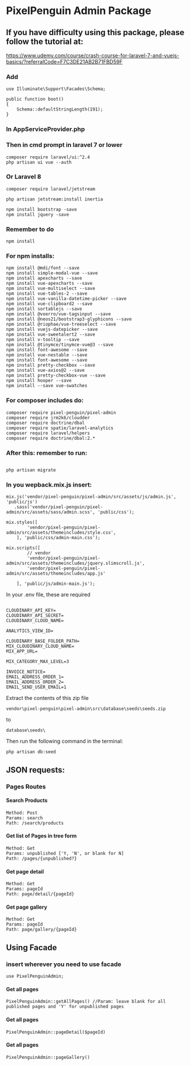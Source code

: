 # PixelPenguin Admin Package

## If you have difficulty using this package, please follow the tutorial at: 
https://www.udemy.com/course/crash-course-for-laravel-7-and-vuejs-basics/?referralCode=F7C3DE21AB2B71FBD59F

### Add
```
use Illuminate\Support\Facades\Schema;

public function boot()
{
    Schema::defaultStringLength(191);
}
```
### In AppServiceProvider.php

### Then in cmd prompt in laravel 7 or lower
```
composer require laravel/ui:^2.4
php artisan ui vue --auth
```


### Or Laravel 8
```
composer require laravel/jetstream

php artisan jetstream:install inertia

npm install bootstrap -save
npm install jquery -save
```

### Remember to do

```
npm install
```

### For npm installs:

```
npm install @mdi/font --save
npm install simple-modal-vue --save
npm install apexcharts --save
npm install vue-apexcharts --save
npm install vue-multiselect --save
npm install vue-tables-2 --save
npm install vue-vanilla-datetime-picker --save
npm install vue-clipboard2 --save
npm install sortablejs --save
npm install @voerro/vue-tagsinput --save
npm install @neos21/bootstrap3-glyphicons --save
npm install @riophae/vue-treeselect --save
npm install vuejs-datepicker --save
npm install vue-sweetalert2 --save
npm install v-tooltip --save
npm install @tinymce/tinymce-vue@3 --save
npm install font-awesome --save
npm install vue-nestable --save
npm install font-awesome --save
npm install pretty-checkbox --save
npm install vue-axios@2 --save
npm install pretty-checkbox-vue --save
npm install hooper --save
npm install --save vue-swatches
```

### For composer includes do:

```
composer require pixel-penguin/pixel-admin
composer require jrm2k6/cloudder
composer require doctrine/dbal
composer require spatie/laravel-analytics
composer require laravel/helpers
composer require doctrine/dbal:2.*
```
### After this: remember to run:
```

php artisan migrate
```

### In you  wepback.mix.js insert:

```
mix.js('vendor/pixel-penguin/pixel-admin/src/assets/js/admin.js', 'public/js')
   .sass('vendor/pixel-penguin/pixel-admin/src/assets/sass/admin.scss', 'public/css');

mix.styles([
        'vendor/pixel-penguin/pixel-admin/src/assets/themeincludes/style.css',
    ], 'public/css/admin-main.css');

mix.scripts([
        // vendor
        'vendor/pixel-penguin/pixel-admin/src/assets/themeincludes/jquery.slimscroll.js',
        'vendor/pixel-penguin/pixel-admin/src/assets/themeincludes/app.js'

    ], 'public/js/admin-main.js');
```

In your .env file, these are required

```

CLOUDINARY_API_KEY=
CLOUDINARY_API_SECRET=
CLOUDINARY_CLOUD_NAME=

ANALYTICS_VIEW_ID=

CLOUDINARY_BASE_FOLDER_PATH=
MIX_CLOUDINARY_CLOUD_NAME=
MIX_APP_URL=

MIX_CATEGORY_MAX_LEVEL=3

INVOICE_NOTICE=
EMAIL_ADDRESS_ORDER_1=
EMAIL_ADDRESS_ORDER_2=
EMAIL_SEND_USER_EMAIL=1
```

Extract the contents of this zip file
```
vendor\pixel-penguin\pixel-admin\src\database\seeds\seeds.zip
```
to
```
database\seeds\
```

Then run the following command in the terminal:
```
php artisan db:seed
```

## JSON requests:

### Pages Routes

#### Search Products
```
Method: Post
Params: search
Path: /search/products
```
#### Get list of Pages  in tree form
```
Method: Get
Params: unpublished ['Y, 'N', or blank for N]
Path: /pages/{unpublished?}
```
#### Get page detail
```
Method: Get
Params: pageId
Path: page/detail/{pageId}
```

#### Get page gallery
```
Method: Get
Params: pageId
Path: page/gallery/{pageId}
```

## Using Facade
### insert wherever you need to use facade
```
use PixelPenguinAdmin;
```
#### Get all pages
```
PixelPenguinAdmin::getAllPages() //Param: leave blank for all published pages and 'Y' for unpublished pages
```

#### Get all pages
```
PixelPenguinAdmin::pageDetail($pageId)
```

#### Get all pages
```
PixelPenguinAdmin::pageGallery()
```

